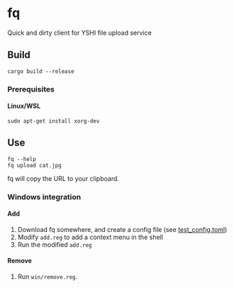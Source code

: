 # fq

Quick and dirty client for YSHI file upload service

## Build

```
cargo build --release
```

### Prerequisites

#### Linux/WSL

```
sudo apt-get install xorg-dev
```

## Use

```
fq --help
fq upload cat.jpg
```

fq will copy the URL to your clipboard.

### Windows integration

#### Add

1. Download fq somewhere, and create a config file (see [test_config.toml](test/fixtures/test_config.toml))
2. Modify `add.reg` to add a context menu in the shell
3. Run the modified `add.reg`

#### Remove

1. Run `win/remove.reg`.
